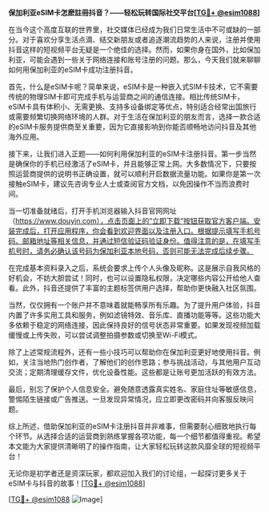 **保加利亚eSIM卡怎麽註冊抖音？——轻松玩转国际社交平台[[TG💪+ @esim1088](https://t.me/s/esim1088)]**

在当今这个高度互联的世界里，社交媒体已经成为我们日常生活中不可或缺的一部分。对于喜欢分享生活点滴、结交新朋友或者追逐潮流趋势的人来说，注册并使用抖音这样的短视频平台无疑是一个绝佳的选择。然而，如果你身在国外，比如保加利亚，可能会遇到一些关于网络连接和账号注册的问题。那么，今天我们就来聊聊如何用保加利亚的eSIM卡成功注册抖音。

首先，什么是eSIM卡呢？简单来说，eSIM卡是一种嵌入式SIM卡技术，它不需要传统的物理SIM卡即可完成手机与运营商之间的通信连接。相比传统SIM卡，eSIM卡具有体积小、无需更换、支持多设备绑定等优点，特别适合经常出国旅行或需要频繁切换网络环境的人群。对于生活在保加利亚的朋友而言，选择一款合适的eSIM卡服务提供商至关重要，因为它直接影响到你能否顺畅地访问抖音及其他海外应用。

接下来，让我们进入正题——如何利用保加利亚的eSIM卡注册抖音。第一步当然是确保你的手机已经激活了eSIM卡，并且能够正常上网。大多数情况下，只要按照运营商提供的说明书正确设置，就可以顺利开启数据流量功能。如果你是第一次接触eSIM卡，建议先咨询专业人士或查阅官方文档，以免因操作不当而浪费时间。

当一切准备就绪后，打开手机浏览器输入抖音官网网址（https://www.douyin.com），点击页面上的“立即下载”按钮获取官方客户端。安装完成后，打开应用程序，你会看到欢迎界面以及注册入口。根据提示填写手机号码、邮箱地址等相关信息，并通过短信验证码验证身份。值得注意的是，在填写手机号时，请务必确认该号码为保加利亚本地号码，否则可能无法完成后续步骤。

在完成基本资料录入之后，系统会要求上传个人头像及昵称。这是展示自我风格的好机会，不妨大胆尝试！同时，也可以设置隐私权限，决定哪些内容公开给他人查看。此外，抖音还提供了丰富的主题标签供用户选择，帮助你更快融入社区氛围。

当然，仅仅拥有一个账户并不意味着就能畅享所有乐趣。为了提升用户体验，抖音内置了许多实用工具和服务，例如滤镜特效、音乐库、直播功能等等。这些功能大多依赖于稳定的网络连接，因此保持良好的信号状态非常重要。如果发现视频加载缓慢或上传失败，可以尝试调整拍摄参数或切换至Wi-Fi模式。

除了上述常规流程外，还有一些小技巧可以帮助你在保加利亚更好地使用抖音。例如，关注当地热门创作者，了解他们的创作思路；参与挑战活动，与其他用户互动交流；定期清理缓存文件，优化设备性能。这些都是让账号更加活跃的有效方法。

最后，别忘了保护个人信息安全。避免随意透露真实姓名、家庭住址等敏感信息，警惕陌生链接或广告推送。一旦发现异常情况，应立即更改密码并向客服反映问题。

综上所述，借助保加利亚的eSIM卡注册抖音并非难事，但需要耐心细致地执行每个环节。从选择合适的运营商到熟练掌握各项功能，每一个细节都值得重视。希望本文能为大家提供清晰明了的操作指南，让大家轻松玩转这款风靡全球的短视频平台！

无论你是初学者还是资深玩家，都欢迎加入我们的讨论组，一起探讨更多关于eSIM卡与抖音的故事！[[TG💪+ @esim1088](https://t.me/s/esim1088)]

[[TG💪+ @esim1088](https://t.me/s/esim1088) ![Image](https://i.postimg.cc/4NQfJmqS/Snipaste-2025-05-13-00-14-12.png)]
